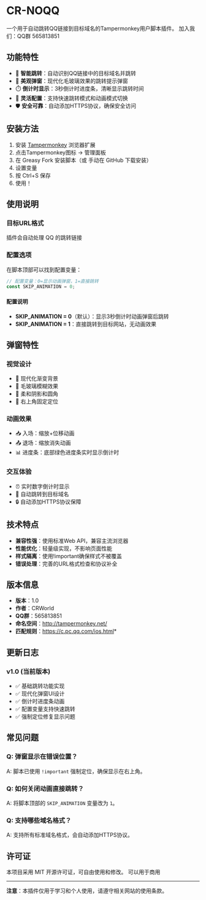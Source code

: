 # CR-NOQQ

一个用于自动跳转QQ链接到目标域名的Tampermonkey用户脚本插件。
加入我们：QQ群 565813851

## 功能特性

- 🚀 **智能跳转**：自动识别QQ链接中的目标域名并跳转
- 🎨 **美观弹窗**：现代化毛玻璃效果的跳转提示弹窗
- ⏱️ **倒计时显示**：3秒倒计时进度条，清晰显示跳转时间
- 🔧 **灵活配置**：支持快速跳转模式和动画模式切换
- 🛡️ **安全可靠**：自动添加HTTPS协议，确保安全访问

## 安装方法

1. 安装 [Tampermonkey](https://www.tampermonkey.net/) 浏览器扩展
2. 点击Tampermonkey图标 → 管理面板
3. 在 Greasy Fork 安装脚本（或 手动在 GitHub 下载安装）
4. 设置变量
5. 按 Ctrl+S 保存
6. 使用！

## 使用说明

### 目标URL格式

插件会自动处理 QQ 的跳转链接

### 配置选项

在脚本顶部可以找到配置变量：

```javascript
// 配置变量：0=显示动画弹窗，1=直接跳转
const SKIP_ANIMATION = 0;
```

#### 配置说明

- **SKIP_ANIMATION = 0**（默认）：显示3秒倒计时动画弹窗后跳转
- **SKIP_ANIMATION = 1**：直接跳转到目标网站，无动画效果

## 弹窗特性

### 视觉设计
- 🎨 现代化渐变背景
- 💎 毛玻璃模糊效果
- 🌟 柔和阴影和圆角
- 📍 右上角固定定位

### 动画效果
- 📥 入场：缩放+位移动画
- 📤 退场：缩放消失动画
- 📊 进度条：底部绿色进度条实时显示倒计时

### 交互体验
- ⏰ 实时数字倒计时显示
- 🎯 自动跳转到目标域名
- 🔒 自动添加HTTPS协议保障

## 技术特点

- **兼容性强**：使用标准Web API，兼容主流浏览器
- **性能优化**：轻量级实现，不影响页面性能
- **样式隔离**：使用!important确保样式不被覆盖
- **错误处理**：完善的URL格式检查和协议补全


## 版本信息

- **版本**：1.0
- **作者**：CRWorld
- **QQ群**：565813851
- **命名空间**：http://tampermonkey.net/
- **匹配规则**：https://c.pc.qq.com/ios.html*

## 更新日志

### v1.0 (当前版本)
- ✅ 基础跳转功能实现
- ✅ 现代化弹窗UI设计
- ✅ 倒计时进度条动画
- ✅ 配置变量支持快速跳转
- ✅ 强制定位修复显示问题

## 常见问题

### Q: 弹窗显示在错误位置？
A: 脚本已使用 `!important` 强制定位，确保显示在右上角。

### Q: 如何关闭动画直接跳转？
A: 将脚本顶部的 `SKIP_ANIMATION` 变量改为 `1`。

### Q: 支持哪些域名格式？
A: 支持所有标准域名格式，会自动添加HTTPS协议。

## 许可证

本项目采用 MIT 开源许可证，可自由使用和修改。
可以用于商用

---

**注意**：本插件仅用于学习和个人使用，请遵守相关网站的使用条款。
